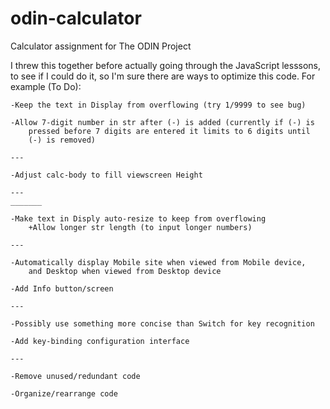 # odin-calculator
Calculator assignment for The ODIN Project

I threw this together before actually going through the JavaScript lesssons, to see if I could do it, so I'm sure there are ways to optimize this code. For example (To Do):

    -Keep the text in Display from overflowing (try 1/9999 to see bug)

    -Allow 7-digit number in str after (-) is added (currently if (-) is
        pressed before 7 digits are entered it limits to 6 digits until 
        (-) is removed)

    --- 

    -Adjust calc-body to fill viewscreen Height

    ---
    _______

    -Make text in Disply auto-resize to keep from overflowing
        +Allow longer str length (to input longer numbers)
    
    ---

    -Automatically display Mobile site when viewed from Mobile device, 
        and Desktop when viewed from Desktop device
    
    -Add Info button/screen

    ---

    -Possibly use something more concise than Switch for key recognition

    -Add key-binding configuration interface

    ---

    -Remove unused/redundant code

    -Organize/rearrange code